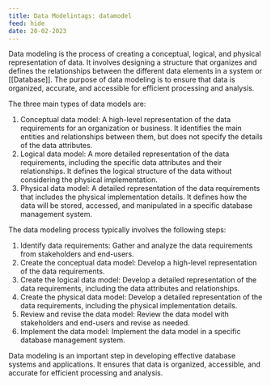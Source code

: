 ```yaml
---
title: Data Modelintags: datamodel
feed: hide
date: 20-02-2023
---
```

Data modeling is the process of creating a conceptual, logical, and physical representation of data. It involves designing a structure that organizes and defines the relationships between the different data elements in a system or [[Database]]. The purpose of data modeling is to ensure that data is organized, accurate, and accessible for efficient processing and analysis.

The three main types of data models are:

1.  Conceptual data model: A high-level representation of the data requirements for an organization or business. It identifies the main entities and relationships between them, but does not specify the details of the data attributes.
2.  Logical data model: A more detailed representation of the data requirements, including the specific data attributes and their relationships. It defines the logical structure of the data without considering the physical implementation.
3.  Physical data model: A detailed representation of the data requirements that includes the physical implementation details. It defines how the data will be stored, accessed, and manipulated in a specific database management system.

The data modeling process typically involves the following steps:

1.  Identify data requirements: Gather and analyze the data requirements from stakeholders and end-users.
2.  Create the conceptual data model: Develop a high-level representation of the data requirements.
3.  Create the logical data model: Develop a detailed representation of the data requirements, including the data attributes and relationships.
4.  Create the physical data model: Develop a detailed representation of the data requirements, including the physical implementation details.
5.  Review and revise the data model: Review the data model with stakeholders and end-users and revise as needed.
6.  Implement the data model: Implement the data model in a specific database management system.

Data modeling is an important step in developing effective database systems and applications. It ensures that data is organized, accessible, and accurate for efficient processing and analysis.